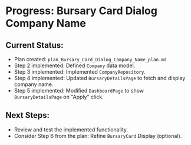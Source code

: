 # Progress: Bursary Card Dialog Company Name

## Current Status:

- Plan created: `plan_Bursary_Card_Dialog_Company_Name_plan.md`
- Step 2 implemented: Defined `Company` data model.
- Step 3 implemented: Implemented `CompanyRepository`.
- Step 4 implemented: Updated `BursaryDetailsPage` to fetch and display company name.
- Step 5 implemented: Modified `DashboardPage` to show `BursaryDetailsPage` on "Apply" click.

## Next Steps:

- Review and test the implemented functionality.
- Consider Step 6 from the plan: Refine `BursaryCard` Display (optional).
